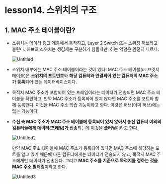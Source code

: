 # lesson14. 스위치의 구조

## 1. MAC 주소 테이블이란?

- 스위치는 데이터 링크 계층에서 동작하고, Layer 2 Switch 또는 스위칭 허브라고 불린다. 허브와 스위치는 생김새는 구분하기 힘들지만, 하는 역할은 완전히 다르다.

  ![Untitled](https://user-images.githubusercontent.com/63203480/236380243-3dbdf2b1-d37a-4b7b-bb7f-094722cc7cd0.jpeg)

- 스위치 내부에는 MAC 주소 테이블이라는 것이 있다. MAC 주소 테이블(or 브릿지 테이블)은 **스위치의 포트번호**와 **해당 컴퓨터와 연결되어 있는 컴퓨터의 MAC 주소가 등록**되어 있는 데이터베이스이다.
- 목적지 MAC 주소가 포함되어 있는 프레임이라는 데이터가 전송되면 MAC 주소 테이블을 확인하고, 만약 MAC 주소가 등록되어 있지 않다면 MAC 주소를 포트와 함께 등록한다. 이것을 MAC 주소 학습 기능이라고 한다. 이것은 허브(더미 허브)에는 없는 기능이다.
- **수신 측 MAC 주소가 MAC 주소 테이블에 등록되어 있지 않아서 송신 컴퓨터 이외의 컴퓨터들에게 데이터(프레임)가 전송**되는데 이것을 **플러딩**이라고 한다.

  ![Untitled2](https://user-images.githubusercontent.com/63203480/236380288-f21daadf-ebb9-4f39-b67c-32d202740ec0.png)

  만약 MAC 주소 테이블에 MAC 주소가 등록되어 있다면 MAC 주소에 해당하는 포트를 알고 있기 때문에 다른 컴퓨터에게는 데이터가 전송되지 않고, 목적지 MAC 주소에게만 데이터가 전송된다. 그리고 **MAC 주소를 기준으로 목적지를 정하는 것을 MAC 주소 필터링**이라고 한다.

  ![Untitled3](https://user-images.githubusercontent.com/63203480/236380328-bc80aae9-4131-4de8-8499-4928f82fc01b.jpeg)
